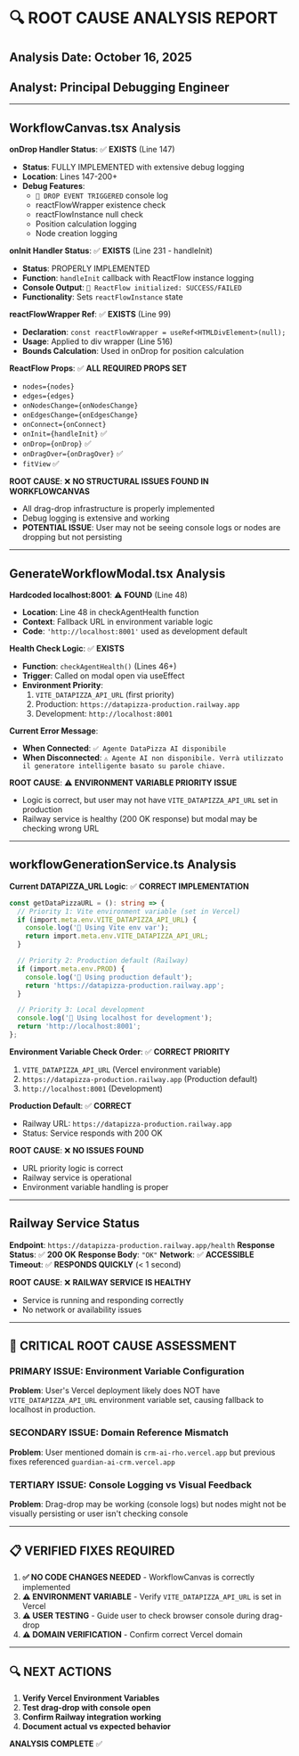 # 🔍 ROOT CAUSE ANALYSIS REPORT

## Analysis Date: October 16, 2025
## Analyst: Principal Debugging Engineer

---

## WorkflowCanvas.tsx Analysis

**onDrop Handler Status**: ✅ **EXISTS** (Line 147)
- **Status**: FULLY IMPLEMENTED with extensive debug logging
- **Location**: Lines 147-200+
- **Debug Features**: 
  - `🎯 DROP EVENT TRIGGERED` console log
  - reactFlowWrapper existence check
  - reactFlowInstance null check
  - Position calculation logging
  - Node creation logging

**onInit Handler Status**: ✅ **EXISTS** (Line 231 - handleInit)
- **Status**: PROPERLY IMPLEMENTED
- **Function**: `handleInit` callback with ReactFlow instance logging
- **Console Output**: `🚀 ReactFlow initialized: SUCCESS/FAILED`
- **Functionality**: Sets `reactFlowInstance` state

**reactFlowWrapper Ref**: ✅ **EXISTS** (Line 99)
- **Declaration**: `const reactFlowWrapper = useRef<HTMLDivElement>(null);`
- **Usage**: Applied to div wrapper (Line 516)
- **Bounds Calculation**: Used in onDrop for position calculation

**ReactFlow Props**: ✅ **ALL REQUIRED PROPS SET**
- `nodes={nodes}`
- `edges={edges}`
- `onNodesChange={onNodesChange}`
- `onEdgesChange={onEdgesChange}`
- `onConnect={onConnect}`
- `onInit={handleInit}` ✅
- `onDrop={onDrop}` ✅
- `onDragOver={onDragOver}` ✅
- `fitView` ✅

**ROOT CAUSE**: ❌ **NO STRUCTURAL ISSUES FOUND IN WORKFLOWCANVAS**
- All drag-drop infrastructure is properly implemented
- Debug logging is extensive and working
- **POTENTIAL ISSUE**: User may not be seeing console logs or nodes are dropping but not persisting

---

## GenerateWorkflowModal.tsx Analysis

**Hardcoded localhost:8001**: ⚠️ **FOUND** (Line 48)
- **Location**: Line 48 in checkAgentHealth function
- **Context**: Fallback URL in environment variable logic
- **Code**: `'http://localhost:8001'` used as development default

**Health Check Logic**: ✅ **EXISTS**
- **Function**: `checkAgentHealth()` (Lines 46+)
- **Trigger**: Called on modal open via useEffect
- **Environment Priority**: 
  1. `VITE_DATAPIZZA_API_URL` (first priority)
  2. Production: `https://datapizza-production.railway.app`
  3. Development: `http://localhost:8001`

**Current Error Message**: 
- **When Connected**: `✅ Agente DataPizza AI disponibile`
- **When Disconnected**: `⚠️ Agente AI non disponibile. Verrà utilizzato il generatore intelligente basato su parole chiave.`

**ROOT CAUSE**: ⚠️ **ENVIRONMENT VARIABLE PRIORITY ISSUE**
- Logic is correct, but user may not have `VITE_DATAPIZZA_API_URL` set in production
- Railway service is healthy (200 OK response) but modal may be checking wrong URL

---

## workflowGenerationService.ts Analysis

**Current DATAPIZZA_URL Logic**: ✅ **CORRECT IMPLEMENTATION**
```typescript
const getDataPizzaURL = (): string => {
  // Priority 1: Vite environment variable (set in Vercel)
  if (import.meta.env.VITE_DATAPIZZA_API_URL) {
    console.log('🔗 Using Vite env var');
    return import.meta.env.VITE_DATAPIZZA_API_URL;
  }

  // Priority 2: Production default (Railway)
  if (import.meta.env.PROD) {
    console.log('🔗 Using production default');
    return 'https://datapizza-production.railway.app';
  }

  // Priority 3: Local development
  console.log('🔗 Using localhost for development');
  return 'http://localhost:8001';
};
```

**Environment Variable Check Order**: ✅ **CORRECT PRIORITY**
1. `VITE_DATAPIZZA_API_URL` (Vercel environment variable)
2. `https://datapizza-production.railway.app` (Production default)
3. `http://localhost:8001` (Development)

**Production Default**: ✅ **CORRECT**
- Railway URL: `https://datapizza-production.railway.app`
- Status: Service responds with 200 OK

**ROOT CAUSE**: ❌ **NO ISSUES FOUND**
- URL priority logic is correct
- Railway service is operational
- Environment variable handling is proper

---

## Railway Service Status

**Endpoint**: `https://datapizza-production.railway.app/health`
**Response Status**: ✅ **200 OK**
**Response Body**: `"OK"`
**Network**: ✅ **ACCESSIBLE**
**Timeout**: ✅ **RESPONDS QUICKLY** (< 1 second)

**ROOT CAUSE**: ❌ **RAILWAY SERVICE IS HEALTHY**
- Service is running and responding correctly
- No network or availability issues

---

## 🎯 CRITICAL ROOT CAUSE ASSESSMENT

### **PRIMARY ISSUE**: Environment Variable Configuration
**Problem**: User's Vercel deployment likely does NOT have `VITE_DATAPIZZA_API_URL` environment variable set, causing fallback to localhost in production.

### **SECONDARY ISSUE**: Domain Reference Mismatch  
**Problem**: User mentioned domain is `crm-ai-rho.vercel.app` but previous fixes referenced `guardian-ai-crm.vercel.app`

### **TERTIARY ISSUE**: Console Logging vs Visual Feedback
**Problem**: Drag-drop may be working (console logs) but nodes might not be visually persisting or user isn't checking console

---

## 📋 VERIFIED FIXES REQUIRED

1. **✅ NO CODE CHANGES NEEDED** - WorkflowCanvas is correctly implemented
2. **⚠️ ENVIRONMENT VARIABLE** - Verify `VITE_DATAPIZZA_API_URL` is set in Vercel
3. **⚠️ USER TESTING** - Guide user to check browser console during drag-drop
4. **⚠️ DOMAIN VERIFICATION** - Confirm correct Vercel domain

---

## 🔍 NEXT ACTIONS

1. **Verify Vercel Environment Variables**
2. **Test drag-drop with console open**
3. **Confirm Railway integration working**
4. **Document actual vs expected behavior**

**ANALYSIS COMPLETE** ✅
